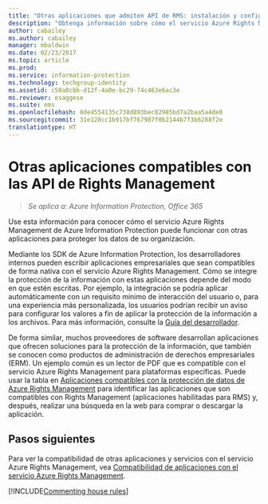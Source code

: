 ```yaml
---
title: "Otras aplicaciones que admiten API de RMS: instalación y configuración - AIP"
description: "Obtenga información sobre cómo el servicio Azure Rights Management de Azure Information Protection puede funcionar con otras aplicaciones para proteger los datos de su organización."
author: cabailey
ms.author: cabailey
manager: mbaldwin
ms.date: 02/23/2017
ms.topic: article
ms.prod: 
ms.service: information-protection
ms.technology: techgroup-identity
ms.assetid: c50a8cbb-d12f-4a0e-bc29-74c463e6ac3e
ms.reviewer: esaggese
ms.suite: ems
ms.openlocfilehash: 8de4554135c738d893bec82985bd7a2baa5a4de0
ms.sourcegitcommit: 31e128cc1b917bf767987f0b2144b7f3b6288f2e
translationtype: HT
---
```

# <a name="other-applications-that-support-the-rights-management-apis"></a>Otras aplicaciones compatibles con las API de Rights Management

>*Se aplica a: Azure Information Protection, Office 365*

Use esta información para conocer cómo el servicio Azure Rights Management de Azure Information Protection puede funcionar con otras aplicaciones para proteger los datos de su organización.

Mediante los SDK de Azure Information Protection, los desarrolladores internos pueden escribir aplicaciones empresariales que sean compatibles de forma nativa con el servicio Azure Rights Management. Cómo se integre la protección de la información con estas aplicaciones depende del modo en que estén escritas. Por ejemplo, la integración se podría aplicar automáticamente con un requisito mínimo de interacción del usuario o, para una experiencia más personalizada, los usuarios podrían recibir un aviso para configurar los valores a fin de aplicar la protección de la información a los archivos. Para más información, consulte la [Guía del desarrollador](../develop/developers-guide.md).

De forma similar, muchos proveedores de software desarrollan aplicaciones que ofrecen soluciones para la protección de la información, que también se conocen como productos de administración de derechos empresariales (ERM). Un ejemplo común es un lector de PDF que es compatible con el servicio Azure Rights Management para plataformas específicas. Puede usar la tabla en [Aplicaciones compatibles con la protección de datos de Azure Rights Management](../get-started/requirements-applications.md) para identificar las aplicaciones que son compatibles con Rights Management (aplicaciones habilitadas para RMS) y, después, realizar una búsqueda en la web para comprar o descargar la aplicación.

## <a name="next-steps"></a>Pasos siguientes

Para ver la compatibilidad de otras aplicaciones y servicios con el servicio Azure Rights Management, vea [Compatibilidad de aplicaciones con el servicio Azure Rights Management](applications-support.md).

[!INCLUDE[Commenting house rules](../includes/houserules.md)]